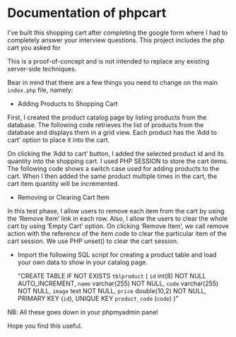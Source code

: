 # Documentation of phpcart 


I've built this shopping cart after completing the google form where I had to completely answer your interview questions. This project includes the php cart you asked for

This is a proof-of-concept and is not intended to replace any existing server-side techniques. 

Bear in mind that there are a few things you need to change on the main `index.php` file, namely:

* Adding Products  to Shopping Cart

First, I created the product catalog page by listing products from the database. The following code retrieves the list of products from the database and displays them in a grid view. Each product has the ‘Add to cart’ option to place it into the cart.

On clicking the ‘Add to cart’ button, I added the selected product id and its quantity into the shopping cart. I used PHP SESSION to store the cart items. The following code shows a switch case used for adding products to the cart. When I then added the same product multiple times in the cart, the cart item quantity will be incremented.

* Removing or Clearing Cart Item

In this test phase, I allow users to remove each item from the cart by using the ‘Remove Item’ link in each row. Also, I allow the users to clear the whole cart by using ‘Empty Cart’ option. On clicking ‘Remove Item’, we call remove action with the reference of the item code to clear the particular item of the cart session. We use PHP unset() to clear the cart session.

* Import the following SQL script for creating a product table and   load your own data to show in your catalog page.

    "CREATE TABLE IF NOT EXISTS `tblproduct` (
  `id` int(8) NOT NULL AUTO_INCREMENT,
  `name` varchar(255) NOT NULL,
  `code` varchar(255) NOT NULL,
  `image` text NOT NULL,
  `price` double(10,2) NOT NULL,
  PRIMARY KEY (`id`),
  UNIQUE KEY `product_code` (`code`)
)"


NB: All these goes down in your phpmyadmin panel

Hope you find this useful.
